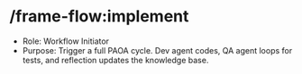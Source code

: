 # /frame-flow:implement

- Role: Workflow Initiator
- Purpose: Trigger a full PAOA cycle. Dev agent codes, QA agent loops for tests, and reflection updates the knowledge base.